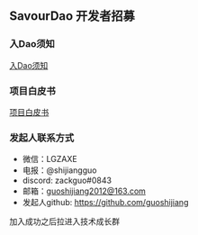 ## SavourDao 开发者招募


### 入Dao须知

[入Dao须知](https://savourdao.notion.site/SavourDao-Kickoff-fad20314602d46dfab65f1f3ebf09203)


### 项目白皮书

[项目白皮书](https://savourdao.notion.site/SavourDao-3b6e4cb18d324fa39d236a26c64461a8)


### 发起人联系方式

-  微信：LGZAXE
-  电报：@shijiangguo
-  discord: zackguo#0843
-  邮箱：guoshijiang2012@163.com
-  发起人github: https://github.com/guoshijiang

加入成功之后拉进入技术成长群
